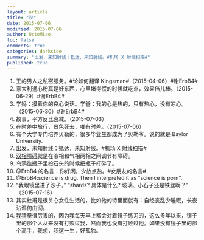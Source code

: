 ```yaml
---
layout: article
title: "汉"
date: 2015-07-06
modified: 2015-07-06
author: OctoMiao
toc: false
comments: true
categories: darkside
summary: "出发，未知射线；抵达，未知射线。#机场 X 射线扫描#"
published: true
---
```


1. 王的男人之私密服务。#论如何翻译 Kingsman#（2015-04-06）#谢ErbB4#
2. 意大利通心粉真是好东西，心里堵得慌的时候就吃点，效果倍儿棒。（2015-06-29）#谢ErbB4#
3. 学妈：摸着你的良心说话。学爸：我的心是热的，只有热心，没有凉心。（2015-06-30）#谢ErbB4#
4. 故事，平方反比衰减。（2015-07-03）
5. 在时差中旅行，景色死去，唯有时差。（2015-07-06）
6. 有个大学专门培养贝勒的，很多毕业生都成为了贝勒爷。说的就是 Baylor University. 
7. 出发，未知射线；抵达，未知射线。#机场 X 射线扫描#
8. [双相障碍](https://zh.wikipedia.org/wiki/%E8%BA%81%E9%AC%B1%E7%97%87)就是在液相和气相两相之间调节有障碍。
9. 乌鸦往瓶子里投石头的时候把瓶子打碎了。
10. @ErbB4 的名言：你好闲，少放点盐。#女朋友的名言#
11. @ErbB4:science is drug. Then I interpreted it as "science is porn".
12. “我眼镜里进了沙子。” “shards? 具体是什么? 玻璃、小石子还是铁丝啊？” （2015-07-16）
13. 其实杜甫是很关心女性生活的，比如他的诗里面就有：自经丧乱少睡眠，长夜沾湿何由彻。
14. 我猜拳很厉害的，因为我每天早上都会对着镜子练习的，这么多年以来，镜子里的那个人从来没有打败过我，然而我也没有打败过他。如果没有镜子里的那个高手，我想，我这一生，好孤独。
